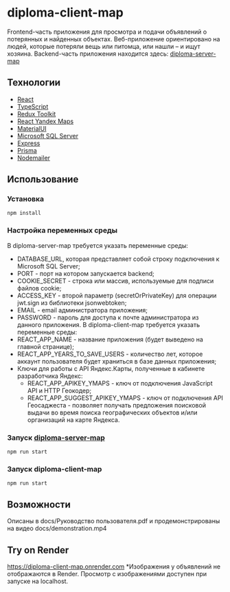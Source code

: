 # diploma-client-map
Frontend-часть приложения для просмотра и подачи объявлений о потерянных и найденных объектах. Веб-приложение ориентировано на людей, которые потеряли вещь или питомца, или нашли – и ищут хозяина. Backend-часть приложения находится здесь: [diploma-server-map](https://github.com/Mary352/diploma-server-map)

## Технологии
- [React](https://react.dev/)
- [TypeScript](https://www.typescriptlang.org/)
- [Redux Toolkit](https://redux-toolkit.js.org/introduction/getting-started)
- [React Yandex Maps](https://pbe-react-yandex-maps.vercel.app/en/)
- [MaterialUI](https://mui.com/material-ui/)
- [Microsoft SQL Server](https://www.microsoft.com/ru-ru/sql-server)
- [Express](https://expressjs.com/ru/)
- [Prisma](https://www.prisma.io/)
- [Nodemailer](https://nodemailer.com/)

## Использование

### Установка

```
npm install
```

### Настройка переменных среды
В diploma-server-map требуется указать переменные среды:
- DATABASE_URL, которая представляет собой строку подключения к Microsoft SQL Server;
- PORT - порт на котором запускается backend;
- COOKIE_SECRET - строка или массив, используемые для подписи файлов cookie;
- ACCESS_KEY - второй параметр (secretOrPrivateKey) для операции jwt.sign из библиотеки jsonwebtoken;
- EMAIL - email администратора приложения;
- PASSWORD - пароль для доступа к почте администратора из данного приложения.
В diploma-client-map требуется указать переменные среды:
- REACT_APP_NAME - название приложения (будет выведено на главной странице);
- REACT_APP_YEARS_TO_SAVE_USERS - количество лет, которое аккаунт пользователя будет храниться в базе данных приложения;
- Ключи для работы с API Яндекс.Карты, полученные в кабинете разработчика Яндекс:
   - REACT_APP_APIKEY_YMAPS - ключ от подключения JavaScript API и HTTP Геокодер;
   - REACT_APP_SUGGEST_APIKEY_YMAPS - ключ от подключения API Геосаджеста - позволяет получать предложения поисковой выдачи во время поиска географических объектов и/или организаций на карте Яндекса.

### Запуск [diploma-server-map](https://github.com/Mary352/diploma-server-map)

```
npm run start
```

### Запуск diploma-client-map 

```
npm run start
```

## Возможности
Описаны в docs/Руководство пользователя.pdf и продемонстрированы на видео docs/demonstration.mp4

## Try on Render
https://diploma-client-map.onrender.com
*Изображения у объявлений не отображаются в Render. Просмотр с изображениями доступен при запуске на localhost.